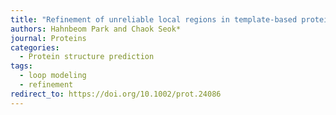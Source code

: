 ```yaml
---
title: "Refinement of unreliable local regions in template-based protein models"
authors: Hahnbeom Park and Chaok Seok*
journal: Proteins
categories:
  - Protein structure prediction
tags:
  - loop modeling
  - refinement
redirect_to: https://doi.org/10.1002/prot.24086
---
```

